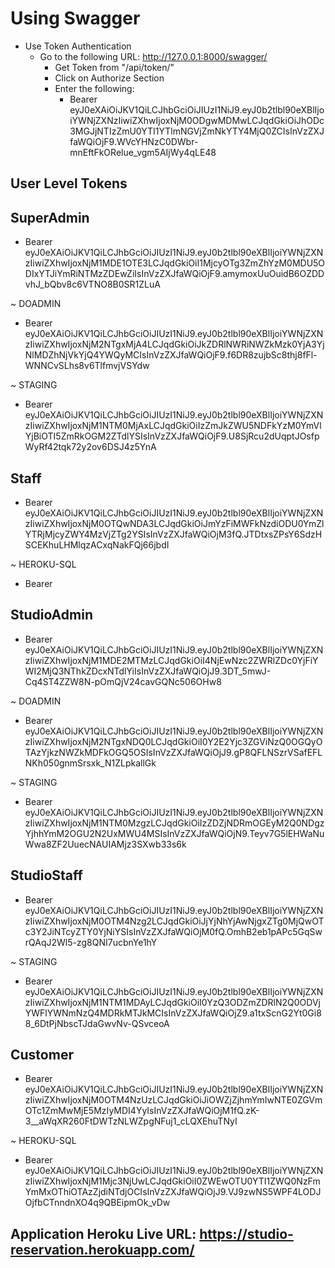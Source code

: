 # Using Swagger

* Use Token Authentication
  * Go to the following URL: <http://127.0.0.1:8000/swagger/>
    * Get Token from "/api/token/"
    * Click on Authorize Section
    * Enter the following:
      * Bearer eyJ0eXAiOiJKV1QiLCJhbGciOiJIUzI1NiJ9.eyJ0b2tlbl90eXBlIjoiYWNjZXNzIiwiZXhwIjoxNjM0ODgwMDMwLCJqdGkiOiJhODc3MGJjNTIzZmU0YTI1YTlmNGVjZmNkYTY4MjQ0ZCIsInVzZXJfaWQiOjF9.WVcYHNzC0DWbr-mnEftFkORelue_vgm5AIjWy4qLE48

## User Level Tokens

## SuperAdmin

* Bearer eyJ0eXAiOiJKV1QiLCJhbGciOiJIUzI1NiJ9.eyJ0b2tlbl90eXBlIjoiYWNjZXNzIiwiZXhwIjoxNjM1MDE1OTE3LCJqdGkiOiI1MjcyOTg3ZmZhYzM0MDU5ODIxYTJiYmRiNTMzZDEwZiIsInVzZXJfaWQiOjF9.amymoxUuOuidB6OZDDvhJ_bQbv8c6VTNO8B0SR1ZLuA

~ DOADMIN

* Bearer eyJ0eXAiOiJKV1QiLCJhbGciOiJIUzI1NiJ9.eyJ0b2tlbl90eXBlIjoiYWNjZXNzIiwiZXhwIjoxNjM2NTgxMjA4LCJqdGkiOiJkZDRlNWRiNWZkMzk0YjA3YjNlMDZhNjVkYjQ4YWQyMCIsInVzZXJfaWQiOjF9.f6DR8zujbSc8thj8fFl-WNNCvSLhs8v6TlfmvjVSYdw

~ STAGING

* Bearer eyJ0eXAiOiJKV1QiLCJhbGciOiJIUzI1NiJ9.eyJ0b2tlbl90eXBlIjoiYWNjZXNzIiwiZXhwIjoxNjM1NTM0MjAxLCJqdGkiOiIzZmJkZWU5NDFkYzM0YmVlYjBiOTI5ZmRkOGM2ZTdlYSIsInVzZXJfaWQiOjF9.U8SjRcu2dUqptJOsfpWyRf42tqk72y2ov6DSJ4z5YnA

## Staff

* Bearer eyJ0eXAiOiJKV1QiLCJhbGciOiJIUzI1NiJ9.eyJ0b2tlbl90eXBlIjoiYWNjZXNzIiwiZXhwIjoxNjM0OTQwNDA3LCJqdGkiOiJmYzFiMWFkNzdiODU0YmZlYTRjMjcyZWY4MzVjZTg2YSIsInVzZXJfaWQiOjM3fQ.JTDtxsZPsY6SdzHSCEKhuLHMlqzACxqNakFQj66jbdI

~ HEROKU-SQL

* Bearer

## StudioAdmin

* Bearer eyJ0eXAiOiJKV1QiLCJhbGciOiJIUzI1NiJ9.eyJ0b2tlbl90eXBlIjoiYWNjZXNzIiwiZXhwIjoxNjM1MDE2MTMzLCJqdGkiOiI4NjEwNzc2ZWRlZDc0YjFiYWI2MjQ3NThkZDcxNTdlYiIsInVzZXJfaWQiOjJ9.3DT_5mwJ-Cq4ST4ZZW8N-pOmQjV24cavGQNc506OHw8

~ DOADMIN

* Bearer eyJ0eXAiOiJKV1QiLCJhbGciOiJIUzI1NiJ9.eyJ0b2tlbl90eXBlIjoiYWNjZXNzIiwiZXhwIjoxNjM2NTgxNDQ0LCJqdGkiOiI0Y2E2Yjc3ZGViNzQ0OGQyOTAzYjkzNWZkMDFkOGQ5OSIsInVzZXJfaWQiOjJ9.gP8QFLNSzrVSafEFLNKh050gnmSrsxk_N1ZLpkallGk

~ STAGING

* Bearer eyJ0eXAiOiJKV1QiLCJhbGciOiJIUzI1NiJ9.eyJ0b2tlbl90eXBlIjoiYWNjZXNzIiwiZXhwIjoxNjM1NTM0MzgzLCJqdGkiOiIzZDZjNDRmOGEyM2Q0NDgzYjhhYmM2OGU2N2UxMWU4MSIsInVzZXJfaWQiOjN9.Teyv7G5lEHWaNuWwa8ZF2UuecNAUIAMjz3SXwb33s6k

## StudioStaff

* Bearer eyJ0eXAiOiJKV1QiLCJhbGciOiJIUzI1NiJ9.eyJ0b2tlbl90eXBlIjoiYWNjZXNzIiwiZXhwIjoxNjM0OTM4Nzg2LCJqdGkiOiJjYjNhYjAwNjgxZTg0MjQwOTc3Y2JiNTcyZTY0YjNiYSIsInVzZXJfaWQiOjM0fQ.OmhB2eb1pAPc5GqSwrQAqJ2Wl5-zg8QNI7ucbnYe1hY

~ STAGING

* Bearer eyJ0eXAiOiJKV1QiLCJhbGciOiJIUzI1NiJ9.eyJ0b2tlbl90eXBlIjoiYWNjZXNzIiwiZXhwIjoxNjM1NTM1MDAyLCJqdGkiOiI0YzQ3ODZmZDRlN2Q0ODVjYWFlYWNmNzQ4MDRkMTJkMCIsInVzZXJfaWQiOjZ9.a1txScnG2Yt0Gi88_6DtPjNbscTJdaGwvNv-QSvceoA

## Customer

* Bearer eyJ0eXAiOiJKV1QiLCJhbGciOiJIUzI1NiJ9.eyJ0b2tlbl90eXBlIjoiYWNjZXNzIiwiZXhwIjoxNjM0OTM4NzUzLCJqdGkiOiJiOWZjZjhmYmIwNTE0ZGVmOTc1ZmMwMjE5MzIyMDI4YyIsInVzZXJfaWQiOjM1fQ.zK-3__aWqXR260FtDWTzNLWZpgNFuj1_cLQXEhuTNyI

~ HEROKU-SQL

* Bearer eyJ0eXAiOiJKV1QiLCJhbGciOiJIUzI1NiJ9.eyJ0b2tlbl90eXBlIjoiYWNjZXNzIiwiZXhwIjoxNjM1Mjc3NjUwLCJqdGkiOiI0ZWEwOTU0YTI1ZWQ0NzFmYmMxOThiOTAzZjdiNTdjOCIsInVzZXJfaWQiOjJ9.VJ9zwNS5WPF4LODJOjfbCTnndnXO4q9QBEipmOk_vDw

## Application Heroku Live URL: <https://studio-reservation.herokuapp.com/>
